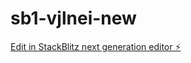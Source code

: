 # sb1-vjlnei-new

[Edit in StackBlitz next generation editor ⚡️](https://stackblitz.com/~/github.com/aiavailable/sb1-vjlnei-new)